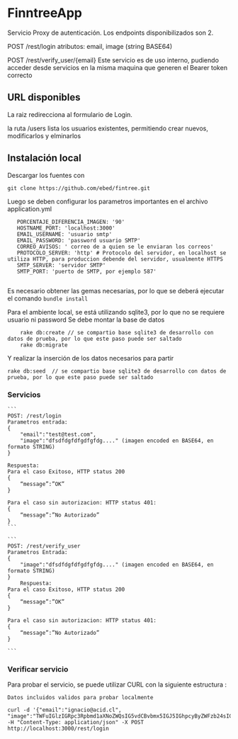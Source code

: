 # FinntreeApp

Servicio Proxy de autenticación. Los endpoints disponibilizados son 2.

POST /rest/login 
	atributos: email, image (string BASE64)

POST /rest/verify_user/{email} 
	Este servicio es de uso interno, pudiendo acceder desde servicios en la misma maquina que generen el Bearer token correcto 



## URL disponibles
La raiz redirecciona al formulario de Login.

la ruta /users lista los usuarios existentes, permitiendo crear nuevos, modificarlos y elminarlos


## Instalación local
 Descargar los fuentes con 
 ```
 git clone https://github.com/ebed/fintree.git
 ```

 Luego se deben configurar los parametros importantes en el archivo application.yml
 ```
 	PORCENTAJE_DIFERENCIA_IMAGEN: '90'
	HOSTNAME_PORT: 'localhost:3000'
	EMAIL_USERNAME: 'usuario smtp'
	EMAIL_PASSWORD: 'password usuario SMTP'
	CORREO_AVISOS: ' correo de a quien se le enviaran los correos'
	PROTOCOLO_SERVER: 'http' # Protocolo del servidor, en localhost se utiliza HTTP, para produccion debende del servidor, usualmente HTTPS
	SMTP_SERVER: 'servidor SMTP'
	SMTP_PORT: 'puerto de SMTP, por ejemplo 587'
	 
 ```

Es necesario obtener las gemas necesarias, por lo que se deberá ejecutar el comando
	```
	bundle install
	```


Para el ambiente local, se está utilizando sqlite3, por lo que no se requiere usuario ni password
Se debe montar la base de datos 
```
	rake db:create // se compartio base sqlite3 de desarrollo con datos de prueba, por lo que este paso puede ser saltado
	rake db:migrate
```

Y realizar la inserción de los datos necesarios para partir 
```
rake db:seed  // se compartio base sqlite3 de desarrollo con datos de prueba, por lo que este paso puede ser saltado
```

### Servicios
	```
	POST: /rest/login
	Parametros entrada: 
	{
		"email":"test@test.com",
		"image":"dfsdfdgfdfgdfgfdg...." (imagen encoded en BASE64, en formato STRING)
	}

	Respuesta:
	Para el caso Exitoso, HTTP status 200
	{
		“message”:”OK”
	}

	Para el caso sin autorizacion: HTTP status 401:
	{
		“message”:”No Autorizado”
	}
	```

	```
	POST: /rest/verify_user
	Parametros Entrada: 
	{ 
		"image":"dfsdfdgfdfgdfgfdg...." (imagen encoded en BASE64, en formato STRING)
	}
		Respuesta:
	Para el caso Exitoso, HTTP status 200
	{
		“message”:”OK”
	}

	Para el caso sin autorizacion: HTTP status 401:
	{
		“message”:”No Autorizado”
	}

	```

### Verificar servicio
Para probar el servicio, se puede utilizar CURL con la siguiente estructura :
```
Datos incluidos validos para probar localmente

curl -d '{"email":"ignacio@acid.cl", "image":"TWFuIGlzIGRpc3Rpbmd1aXNoZWQsIG5vdCBvbmx5IGJ5IGhpcyByZWFzb24sIGJ1dCBieSB0aGlzIHNpbmd1bGFyIHBhc3Npb24gZnJvbSBvdGhlciBhbmltYWxzLCB3aGljaCBpcyBhIGx1c3Qgb2YgdGhlIG1pbmQsIHRoYXQgYnkgYSBwZXJzZXZlcmFuY2Ugb2YgZGVsaWdodCBpbiB0aGUgY29udGludWVkIGFuZCBpbmRlZmF0aWdhYmxlIGdlbmVyYXRpb24gb2Yga25vd2xlZGdlLCBleGNlZWRzIHRoZSBzaG9ydCB2ZWhlbWVuY2Ugb2YgYW55IGNhcm5hbCBwbGVhc3VyZS4"}' -H "Content-Type: application/json" -X POST http://localhost:3000/rest/login

```

